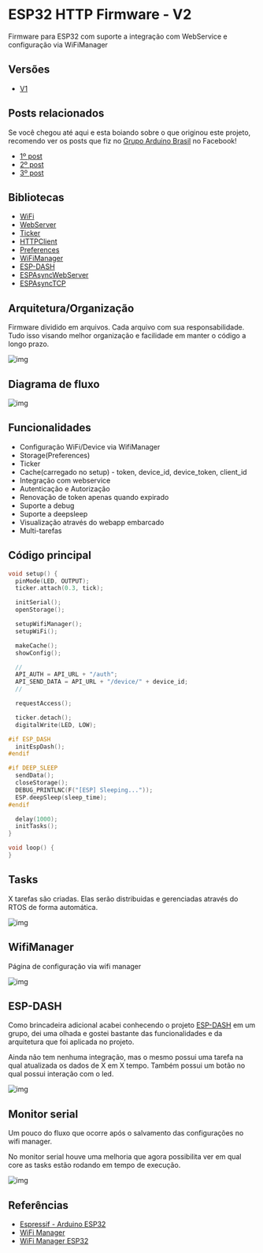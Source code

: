 # ESP32 HTTP Firmware - V2

Firmware para ESP32 com suporte a integração com WebService e configuração via WiFiManager

## Versões

* [V1](https://github.com/douglaszuqueto/esp32-http-firmware/tree/1.0.0)

## Posts relacionados

Se você chegou até aqui e esta boiando sobre o que originou este projeto, recomendo ver os posts que fiz no [Grupo Arduino Brasil](https://www.facebook.com/groups/arduino.br) no Facebook!

* [1º post](https://www.facebook.com/groups/arduino.br/permalink/2228450170527406/)
* [2º post](https://www.facebook.com/groups/arduino.br/permalink/2231466933559063/)
* [3º post](https://www.facebook.com/groups/arduino.br/permalink/2234227333283023/)

## Bibliotecas

* [WiFi](https://github.com/espressif/arduino-esp32/tree/master/libraries/WiFi)
* [WebServer](https://github.com/espressif/arduino-esp32/tree/master/libraries/WebServer)
* [Ticker](https://github.com/espressif/arduino-esp32/tree/master/libraries/Ticker)
* [HTTPClient](https://github.com/espressif/arduino-esp32/tree/master/libraries/HTTPClient)
* [Preferences](https://github.com/espressif/arduino-esp32/tree/master/libraries/Preferences)
* [WiFiManager](https://github.com/tzapu/WiFiManager)
* [ESP-DASH](https://github.com/ayushsharma82/ESP-DASH)
* [ESPAsyncWebServer](https://github.com/me-no-dev/ESPAsyncWebServer)
* [ESPAsyncTCP](https://github.com/me-no-dev/ESPAsyncTCP)


## Arquitetura/Organização

Firmware dividido em arquivos. Cada arquivo com sua responsabilidade. Tudo isso visando melhor organização e facilidade em manter o código a longo prazo.

![img](https://raw.githubusercontent.com/douglaszuqueto/esp32-http-firmware/master/.github/architecture-v2.png)

## Diagrama de fluxo

![img](https://raw.githubusercontent.com/douglaszuqueto/esp32-http-firmware/master/.github/diagrama-fluxo.png)

## Funcionalidades

* Configuração WiFi/Device via WifiManager
* Storage(Preferences)
* Ticker
* Cache(carregado no setup) - token, device_id, device_token, client_id
* Integração com webservice
* Autenticação e Autorização
* Renovação de token apenas quando expirado
* Suporte a debug
* Suporte a deepsleep
* Visualização através do webapp embarcado
* Multi-tarefas

## Código principal

```c
void setup() {
  pinMode(LED, OUTPUT);
  ticker.attach(0.3, tick);

  initSerial();
  openStorage();

  setupWifiManager();
  setupWiFi();

  makeCache();
  showConfig();

  //
  API_AUTH = API_URL + "/auth";
  API_SEND_DATA = API_URL + "/device/" + device_id;
  //

  requestAccess();

  ticker.detach();
  digitalWrite(LED, LOW);

#if ESP_DASH
  initEspDash();
#endif

#if DEEP_SLEEP
  sendData();
  closeStorage();
  DEBUG_PRINTLNC(F("[ESP] Sleeping..."));
  ESP.deepSleep(sleep_time);
#endif

  delay(1000);
  initTasks();
}

void loop() {
}
```

## Tasks
X tarefas são criadas. Elas serão distribuidas e gerenciadas através do RTOS de forma automática.

![img](https://raw.githubusercontent.com/douglaszuqueto/esp32-http-firmware/master/.github/tasks.png)

## WifiManager

Página de configuração via wifi manager

![img](https://raw.githubusercontent.com/douglaszuqueto/esp32-http-firmware/master/.github/wifimanager.png)

## ESP-DASH
Como brincadeira adicional acabei conhecendo o projeto [ESP-DASH](https://github.com/ayushsharma82/ESP-DASH) em um grupo, dei uma olhada e gostei bastante das funcionalidades e da arquitetura que foi aplicada no projeto.

Ainda não tem nenhuma integração, mas o mesmo possui uma tarefa na qual atualizada os dados de X em X tempo. Também possui um botão no qual possui interação com o led.

![img](https://raw.githubusercontent.com/douglaszuqueto/esp32-http-firmware/master/.github/esp-dash.png)

## Monitor serial
Um pouco do fluxo que ocorre após o salvamento das configurações no wifi manager.

No monitor serial houve uma melhoria que agora possibilita ver em qual core as tasks estão rodando em tempo de execução.

![img](https://raw.githubusercontent.com/douglaszuqueto/esp32-http-firmware/master/.github/serial-monitor-v2.png)

## Referências

* [Espressif - Arduino ESP32](https://github.com/espressif/arduino-esp32)
* [WiFi Manager](https://github.com/tzapu/WiFiManager)
* [WiFi Manager ESP32](https://github.com/zhouhan0126/WIFIMANAGER-ESP32)